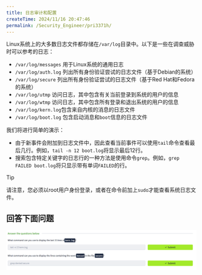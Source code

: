 ```yaml
---
title: 日志审计和配置
createTime: 2024/11/16 20:47:46
permalink: /Security_Engineer/pri3371h/
---
```

Linux系统上的大多数日志文件都存储在`/var/log`目录中。以下是一些在调查威胁时可以参考的日志：

- `/var/log/messages`  用于Linux系统的通用日志
- `/var/log/auth.log` 列出所有身份验证尝试的日志文件（基于Debian的系统）
- `/var/log/secure` 列出所有身份验证尝试的日志文件（基于Red Hat和Fedora的系统）
- `/var/log/utmp` 访问日志，其中包含有关当前登录到系统的用户的信息
- `/var/log/wtmp` 访问日志，其中包含所有登录和退出系统的用户的信息
- `/var/log/kern.log`包含来自内核的消息的日志文件
- `/var/log/boot.log` 包含启动消息和`boot`信息的日志文件

我们将进行简单的演示：

- 由于新事件会附加到日志文件中，因此查看当前事件可以使用`tail`命令查看最后几行。例如，`tail -n 12 boot.log`将显示最后12行。
- 搜索包含特定关键字的日志行的一种方法是使用命令`grep`。例如，`grep FAILED boot.log`将只显示带有单词`FAILED`的行。

>[!TIP]
>请注意，您必须以root用户身份登录，或者在命令前加上`sudo`才能查看系统日志文件。

## 回答下面问题

![](assets/7.audit_and_log_config/file-20241022181349.png)